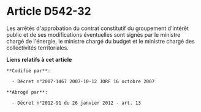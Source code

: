 # Article D542-32

Les arrêtés d'approbation du contrat constitutif du groupement d'intérêt public et de ses modifications éventuelles sont
signés par le ministre chargé de l'énergie, le ministre chargé du budget et le ministre chargé des collectivités
territoriales.

**Liens relatifs à cet article**

	**Codifié par**:

	  - Décret n°2007-1467 2007-10-12 JORF 16 octobre 2007

	**Abrogé par**:

	  - Décret n°2012-91 du 26 janvier 2012 - art. 13
